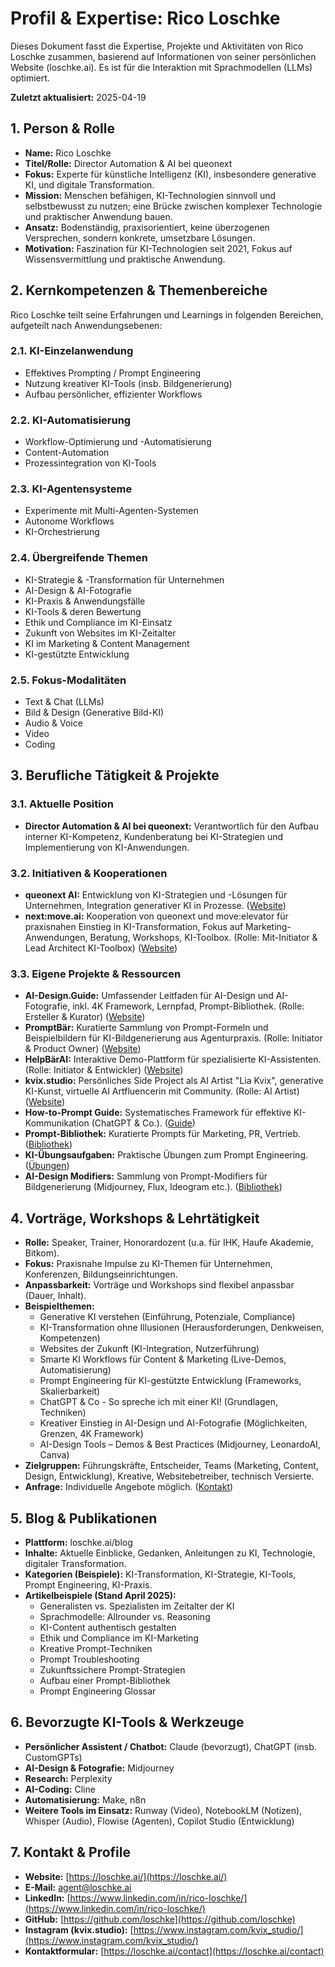 # Profil & Expertise: Rico Loschke

Dieses Dokument fasst die Expertise, Projekte und Aktivitäten von Rico Loschke zusammen, basierend auf Informationen von seiner persönlichen Website (loschke.ai). Es ist für die Interaktion mit Sprachmodellen (LLMs) optimiert.

**Zuletzt aktualisiert:** 2025-04-19

## 1. Person & Rolle

* **Name:** Rico Loschke
* **Titel/Rolle:** Director Automation & AI bei queonext
* **Fokus:** Experte für künstliche Intelligenz (KI), insbesondere generative KI, und digitale Transformation.
* **Mission:** Menschen befähigen, KI-Technologien sinnvoll und selbstbewusst zu nutzen; eine Brücke zwischen komplexer Technologie und praktischer Anwendung bauen.
* **Ansatz:** Bodenständig, praxisorientiert, keine überzogenen Versprechen, sondern konkrete, umsetzbare Lösungen.
* **Motivation:** Faszination für KI-Technologien seit 2021, Fokus auf Wissensvermittlung und praktische Anwendung.

## 2. Kernkompetenzen & Themenbereiche

Rico Loschke teilt seine Erfahrungen und Learnings in folgenden Bereichen, aufgeteilt nach Anwendungsebenen:

### 2.1. KI-Einzelanwendung
* Effektives Prompting / Prompt Engineering
* Nutzung kreativer KI-Tools (insb. Bildgenerierung)
* Aufbau persönlicher, effizienter Workflows

### 2.2. KI-Automatisierung
* Workflow-Optimierung und -Automatisierung
* Content-Automation
* Prozessintegration von KI-Tools

### 2.3. KI-Agentensysteme
* Experimente mit Multi-Agenten-Systemen
* Autonome Workflows
* KI-Orchestrierung

### 2.4. Übergreifende Themen
* KI-Strategie & -Transformation für Unternehmen
* AI-Design & AI-Fotografie
* KI-Praxis & Anwendungsfälle
* KI-Tools & deren Bewertung
* Ethik und Compliance im KI-Einsatz
* Zukunft von Websites im KI-Zeitalter
* KI im Marketing & Content Management
* KI-gestützte Entwicklung

### 2.5. Fokus-Modalitäten
* Text & Chat (LLMs)
* Bild & Design (Generative Bild-KI)
* Audio & Voice
* Video
* Coding

## 3. Berufliche Tätigkeit & Projekte

### 3.1. Aktuelle Position
* **Director Automation & AI bei queonext:** Verantwortlich für den Aufbau interner KI-Kompetenz, Kundenberatung bei KI-Strategien und Implementierung von KI-Anwendungen.

### 3.2. Initiativen & Kooperationen
* **queonext AI:** Entwicklung von KI-Strategien und -Lösungen für Unternehmen, Integration generativer KI in Prozesse. ([Website](https://queonext.de/ai))
* **next:move.ai:** Kooperation von queonext und move:elevator für praxisnahen Einstieg in KI-Transformation, Fokus auf Marketing-Anwendungen, Beratung, Workshops, KI-Toolbox. (Rolle: Mit-Initiator & Lead Architect KI-Toolbox) ([Website](https://next-move.ai/))

### 3.3. Eigene Projekte & Ressourcen
* **AI-Design.Guide:** Umfassender Leitfaden für AI-Design und AI-Fotografie, inkl. 4K Framework, Lernpfad, Prompt-Bibliothek. (Rolle: Ersteller & Kurator) ([Website](https://ai-design.guide/))
* **PromptBär:** Kuratierte Sammlung von Prompt-Formeln und Beispielbildern für KI-Bildgenerierung aus Agenturpraxis. (Rolle: Initiator & Product Owner) ([Website](https://promptbaer.de/))
* **HelpBärAI:** Interaktive Demo-Plattform für spezialisierte KI-Assistenten. (Rolle: Initiator & Entwickler) ([Website](https://helpbaer.de/))
* **kvix.studio:** Persönliches Side Project als AI Artist "Lia Kvix", generative KI-Kunst, virtuelle AI Artfluencerin mit Community. (Rolle: AI Artist) ([Website](https://kvix.studio/))
* **How-to-Prompt Guide:** Systematisches Framework für effektive KI-Kommunikation (ChatGPT & Co.). ([Guide](https://loschke.ai/how-to-prompt-guide))
* **Prompt-Bibliothek:** Kuratierte Prompts für Marketing, PR, Vertrieb. ([Bibliothek](https://loschke.ai/prompt-bibliothek))
* **KI-Übungsaufgaben:** Praktische Übungen zum Prompt Engineering. ([Übungen](https://loschke.ai/aufgaben))
* **AI-Design Modifiers:** Sammlung von Prompt-Modifiers für Bildgenerierung (Midjourney, Flux, Ideogram etc.). ([Bibliothek](https://loschke.ai/ai-design-framework))

## 4. Vorträge, Workshops & Lehrtätigkeit

* **Rolle:** Speaker, Trainer, Honorardozent (u.a. für IHK, Haufe Akademie, Bitkom).
* **Fokus:** Praxisnahe Impulse zu KI-Themen für Unternehmen, Konferenzen, Bildungseinrichtungen.
* **Anpassbarkeit:** Vorträge und Workshops sind flexibel anpassbar (Dauer, Inhalt).
* **Beispielthemen:**
    * Generative KI verstehen (Einführung, Potenziale, Compliance)
    * KI-Transformation ohne Illusionen (Herausforderungen, Denkweisen, Kompetenzen)
    * Websites der Zukunft (KI-Integration, Nutzerführung)
    * Smarte KI Workflows für Content & Marketing (Live-Demos, Automatisierung)
    * Prompt Engineering für KI-gestützte Entwicklung (Frameworks, Skalierbarkeit)
    * ChatGPT & Co - So spreche ich mit einer KI! (Grundlagen, Techniken)
    * Kreativer Einstieg in AI-Design und AI-Fotografie (Möglichkeiten, Grenzen, 4K Framework)
    * AI-Design Tools – Demos & Best Practices (Midjourney, LeonardoAI, Canva)
* **Zielgruppen:** Führungskräfte, Entscheider, Teams (Marketing, Content, Design, Entwicklung), Kreative, Websitebetreiber, technisch Versierte.
* **Anfrage:** Individuelle Angebote möglich. ([Kontakt](https://loschke.ai/contact))

## 5. Blog & Publikationen

* **Plattform:** loschke.ai/blog
* **Inhalte:** Aktuelle Einblicke, Gedanken, Anleitungen zu KI, Technologie, digitaler Transformation.
* **Kategorien (Beispiele):** KI-Transformation, KI-Strategie, KI-Tools, Prompt Engineering, KI-Praxis.
* **Artikelbeispiele (Stand April 2025):**
    * Generalisten vs. Spezialisten im Zeitalter der KI
    * Sprachmodelle: Allrounder vs. Reasoning
    * KI-Content authentisch gestalten
    * Ethik und Compliance im KI-Marketing
    * Kreative Prompt-Techniken
    * Prompt Troubleshooting
    * Zukunftssichere Prompt-Strategien
    * Aufbau einer Prompt-Bibliothek
    * Prompt Engineering Glossar

## 6. Bevorzugte KI-Tools & Werkzeuge

* **Persönlicher Assistent / Chatbot:** Claude (bevorzugt), ChatGPT (insb. CustomGPTs)
* **AI-Design & Fotografie:** Midjourney
* **Research:** Perplexity
* **AI-Coding:** Cline
* **Automatisierung:** Make, n8n
* **Weitere Tools im Einsatz:** Runway (Video), NotebookLM (Notizen), Whisper (Audio), Flowise (Agenten), Copilot Studio (Entwicklung)

## 7. Kontakt & Profile

* **Website:** [https://loschke.ai/](https://loschke.ai/)
* **E-Mail:** [agent@loschke.ai](mailto:agent@loschke.ai)
* **LinkedIn:** [https://www.linkedin.com/in/rico-loschke/](https://www.linkedin.com/in/rico-loschke/)
* **GitHub:** [https://github.com/loschke](https://github.com/loschke)
* **Instagram (kvix.studio):** [https://www.instagram.com/kvix_studio/](https://www.instagram.com/kvix_studio/)
* **Kontaktformular:** [https://loschke.ai/contact](https://loschke.ai/contact)

